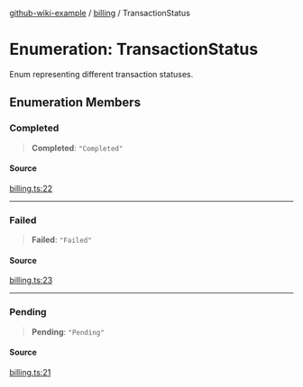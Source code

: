 [github-wiki-example](../wiki/Home) / [billing](../wiki/billing) / TransactionStatus

# Enumeration: TransactionStatus

Enum representing different transaction statuses.

## Enumeration Members

### Completed

> **Completed**: `"Completed"`

#### Source

[billing.ts:22](https://github.com/tgreyuk/typedoc-plugin-markdown-examples/blob/4bb8c5d/examples/04-typedoc-github-wiki-theme/src/billing.ts#L22)

***

### Failed

> **Failed**: `"Failed"`

#### Source

[billing.ts:23](https://github.com/tgreyuk/typedoc-plugin-markdown-examples/blob/4bb8c5d/examples/04-typedoc-github-wiki-theme/src/billing.ts#L23)

***

### Pending

> **Pending**: `"Pending"`

#### Source

[billing.ts:21](https://github.com/tgreyuk/typedoc-plugin-markdown-examples/blob/4bb8c5d/examples/04-typedoc-github-wiki-theme/src/billing.ts#L21)
